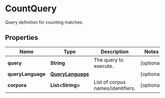 

# CountQuery

Query definition for counting matches.
## Properties

Name | Type | Description | Notes
------------ | ------------- | ------------- | -------------
**query** | **String** | The query to execute. |  [optional]
**queryLanguage** | [**QueryLanguage**](QueryLanguage.md) |  |  [optional]
**corpora** | **List&lt;String&gt;** | List of corpus names/identifiers. |  [optional]



